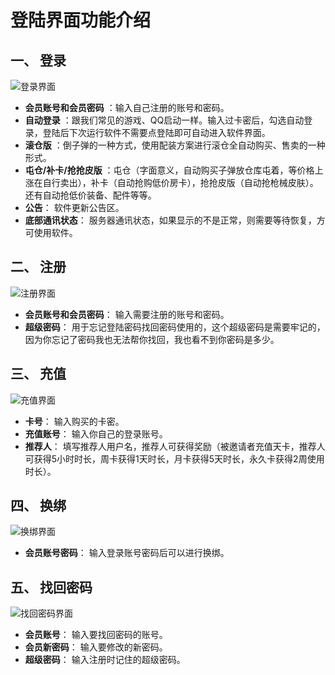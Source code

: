 # 登陆界面功能介绍

## 一、 登录

![登录界面](/images/image_4.png)

* **会员账号和会员密码** ：输入自己注册的账号和密码。
* **自动登录** ：跟我们常见的游戏、QQ启动一样。输入过卡密后，勾选自动登录，登陆后下次运行软件不需要点登陆即可自动进入软件界面。
* **滚仓版** ：倒子弹的一种方式，使用配装方案进行滚仓全自动购买、售卖的一种形式。
* **屯仓/补卡/抢抢皮版** ：屯仓（字面意义，自动购买子弹放仓库屯着，等价格上涨在自行卖出），补卡（自动抢购低价房卡），抢抢皮版（自动抢枪械皮肤）。还有自动抢低价装备、配件等等。
* **公告**： 软件更新公告区。
* **底部通讯状态**： 服务器通讯状态，如果显示的不是正常，则需要等待恢复，方可使用软件。

## 二、 注册

![注册界面](/images/image_5.png)

* **会员账号和会员密码**： 输入需要注册的账号和密码。
* **超级密码**： 用于忘记登陆密码找回密码使用的，这个超级密码是需要牢记的，因为你忘记了密码我也无法帮你找回，我也看不到你密码是多少。

## 三、 充值

![充值界面](/images/image_6.png)

* **卡号**： 输入购买的卡密。
* **充值账号**： 输入你自己的登录账号。
* **推荐人**： 填写推荐人用户名，推荐人可获得奖励（被邀请者充值天卡，推荐人可获得5小时时长，周卡获得1天时长，月卡获得5天时长，永久卡获得2周使用时长）。

## 四、 换绑

![换绑界面](/images/image_7.png)

* **会员账号密码**： 输入登录账号密码后可以进行换绑。

## 五、 找回密码

![找回密码界面](/images/image_8.png)

* **会员账号**： 输入要找回密码的账号。
* **会员新密码**： 输入要修改的新密码。
* **超级密码**： 输入注册时记住的超级密码。